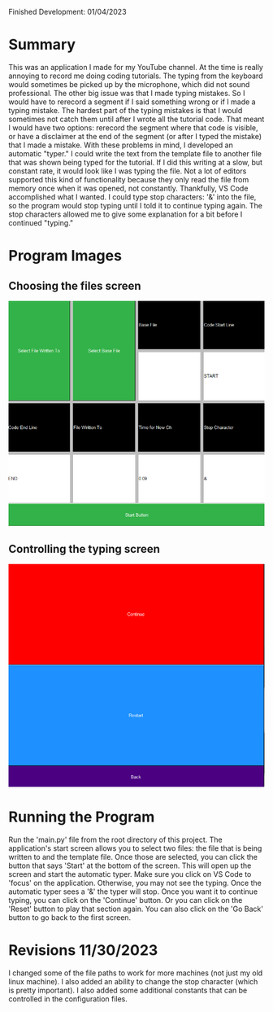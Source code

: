 Finished Development: 01/04/2023

# Summary
This was an application I made for my YouTube channel. At the time is really annoying to record me doing coding tutorials.
The typing from the keyboard would sometimes be picked up by the microphone, which did not sound professional. The other
big issue was that I made typing mistakes. So I would have to rerecord a segment if I said something wrong or if I made
a typing mistake. The hardest part of the typing mistakes is that I would sometimes not catch them until after I wrote
all the tutorial code. That meant I would have two options: rerecord the segment where that code is visible, or have a 
disclaimer at the end of the segment (or after I typed the mistake) that I made a mistake. With these problems in mind, 
I developed an automatic "typer." I could write the text from the template file to another file that was shown being typed
for the tutorial. If I did this writing at a slow, but constant rate, it would look like I was typing the file. Not a lot
of editors supported this kind of functionality because they only read the file from memory once when it was opened, not 
constantly. Thankfully, VS Code accomplished what I wanted. I could type stop characters: '&' into the file, so the program 
would stop typing until I told it to continue typing again. The stop characters allowed me to give some explanation for a
bit before I continued "typing."

# Program Images
## Choosing the files screen
![Main Screen](documentation/Main%20Screen.png)

## Controlling the typing screen
![Typing Screen](documentation/Typing%20Screen.png)

# Running the Program
Run the 'main.py' file from the root directory of this project. The application's start screen allows you to select two 
files: the file that is being written to and the template file. Once those are selected, you can click the button that says 
'Start' at the bottom of the screen. This will open up the screen and start the automatic typer. Make sure you click on 
VS Code to 'focus' on the application. Otherwise, you may not see the typing. Once the automatic typer sees a '&' the 
typer will stop. Once you want it to continue typing, you can click on the 'Continue' button. Or you can click on the 
'Reset' button to play that section again. You can also click on the 'Go Back' button to go back to the first screen.

# Revisions 11/30/2023
I changed some of the file paths to work for more machines (not just my old linux machine). I also added an ability to 
change the stop character (which is pretty important). I also added some additional constants that can be controlled in 
the configuration files.